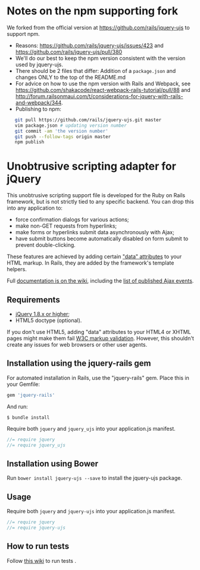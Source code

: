 Notes on the npm supporting fork
=======================================
We forked from the official version at https://github.com/rails/jquery-ujs to support npm.

* Reasons: https://github.com/rails/jquery-ujs/issues/423 and https://github.com/rails/jquery-ujs/pull/380
* We'll do our best to keep the npm version consistent with the version used by jquery-ujs.
* There should be 2 files that differ: Addition of a `package.json` and changes ONLY to the top of the README.md
* For advice on how to use the npm version with Rails and Webpack, see 
  https://github.com/shakacode/react-webpack-rails-tutorial/pull/88 and 
  http://forum.railsonmaui.com/t/considerations-for-jquery-with-rails-and-webpack/344.
* Publishing to npm:

```bash
   git pull https://github.com/rails/jquery-ujs.git master
   vim package.json # updating version number
   git commit -am 'the version number'
   git push --follow-tags origin master
   npm publish
```

Unobtrusive scripting adapter for jQuery
========================================

This unobtrusive scripting support file is developed for the Ruby on Rails framework, but is not strictly tied to any specific backend. You can drop this into any application to:

- force confirmation dialogs for various actions;
- make non-GET requests from hyperlinks;
- make forms or hyperlinks submit data asynchronously with Ajax;
- have submit buttons become automatically disabled on form submit to prevent double-clicking.

These features are achieved by adding certain ["data" attributes][data] to your HTML markup. In Rails, they are added by the framework's template helpers.

Full [documentation is on the wiki][wiki], including the [list of published Ajax events][events].

Requirements
------------

- [jQuery 1.8.x or higher][jquery];
- HTML5 doctype (optional).

If you don't use HTML5, adding "data" attributes to your HTML4 or XHTML pages might make them fail [W3C markup validation][validator]. However, this shouldn't create any issues for web browsers or other user agents.

Installation using the jquery-rails gem
------------

For automated installation in Rails, use the "jquery-rails" gem. Place this in your Gemfile:

```ruby
gem 'jquery-rails'
```

And run:

```shell
$ bundle install
```

Require both `jquery` and `jquery_ujs` into your application.js manifest.

```javascript
//= require jquery
//= require jquery_ujs
```

Installation using Bower
------------

Run `bower install jquery-ujs --save` to install the jquery-ujs package.

Usage
------------

Require both `jquery` and `jquery-ujs` into your application.js manifest.

```javascript
//= require jquery
//= require jquery-ujs
```

How to run tests
------------

Follow [this wiki](https://github.com/rails/jquery-ujs/wiki/Running-Tests-and-Contributing) to run tests .


[data]: http://www.w3.org/TR/html5/dom.html#embedding-custom-non-visible-data-with-the-data-*-attributes "Embedding custom non-visible data with the data-* attributes"
[wiki]: https://github.com/rails/jquery-ujs/wiki
[events]: https://github.com/rails/jquery-ujs/wiki/ajax
[jquery]: http://docs.jquery.com/Downloading_jQuery
[validator]: http://validator.w3.org/
[csrf]: http://api.rubyonrails.org/classes/ActionController/RequestForgeryProtection.html
[adapter]: https://github.com/rails/jquery-ujs/raw/master/src/rails.js
